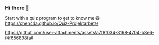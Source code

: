 ### Hi there 👋
Start with a quiz program to get to know me!😄   https://chen44a.github.io/Quiz-Projektarbete/

https://github.com/user-attachments/assets/a7f8f034-3168-4704-b8e6-f4f656898fa0




<!--
**Chen44A/Chen44A** is a ✨ _special_ ✨ repository because its `README.md` (this file) appears on your GitHub profile.

Here are some ideas to get you started:

- 🔭 I’m currently working on ...
- 🌱 I’m currently learning Frontend developer at Nackademin.
- 👯 I’m looking to collaborate on ...
- 🤔 I’m looking for help with ...
- 💬 Ask me about ...
- 📫 How to reach me: ...
- 😄 Pronouns: ...
- ⚡ Fun fact: ...
-->

